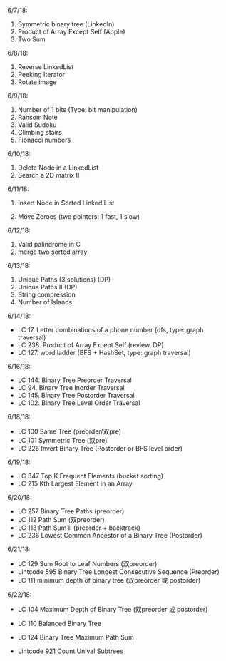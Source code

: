 6/7/18:

1. Symmetric binary tree \(LinkedIn\)
2. Product of Array Except Self \(Apple\)
3. Two Sum

6/8/18:

1. Reverse LinkedList
2. Peeking Iterator
3. Rotate image

6/9/18:

1. Number of 1 bits \(Type: bit manipulation\)
2. Ransom Note
3. Valid Sudoku
4. Climbing stairs
5. Fibnacci numbers

6/10/18:

1. Delete Node in a LinkedList
2. Search a 2D matrix II

6/11/18:

1. Insert Node in Sorted Linked List

2. Move Zeroes \(two pointers: 1 fast, 1 slow\)

6/12/18:

1. Valid palindrome in C
2. merge two sorted array

6/13/18:

1. Unique Paths \(3 solutions\) \(DP\)
2. Unique Paths II \(DP\)
3. String compression
4. Number of Islands

6/14/18:

* LC 17. Letter combinations of a phone number \(dfs, type: graph traversal\)
* LC 238. Product of Array Except Self \(review, DP\)
* LC 127. word ladder \(BFS + HashSet, type: graph traversal\)

6/16/18:

* LC 144. Binary Tree Preorder Traversal
* LC 94. Binary Tree Inorder Traversal
* LC 145. Binary Tree Postorder Traversal
* LC 102. Binary Tree Level Order Traversal

6/18/18:

* LC 100 Same Tree \(preorder/双pre\)
* LC 101 Symmetric Tree \(双pre\)
* LC 226 Invert Binary Tree \(Postorder or BFS level order\)

6/19/18:

* LC 347 Top K Frequent Elements \(bucket sorting\)
* LC 215 Kth Largest Element in an Array

6/20/18:

* LC 257 Binary Tree Paths \(preorder\)
* LC 112 Path Sum \(双preorder\)
* LC 113 Path Sum II \(preorder + backtrack\)
* LC 236 Lowest Common Ancestor of a Binary Tree  \(Postorder\)

6/21/18:

* LC 129 Sum Root to Leaf Numbers \(双preorder\)
* Lintcode 595 Binary Tree Longest Consecutive Sequence \(Preorder\)
* LC 111 minimum depth of binary tree \(双preorder 或 postorder\)

6/22/18:

* LC 104 Maximum Depth of Binary Tree \(双preorder 或 postorder\)
* LC 110 Balanced Binary Tree
* LC 124 Binary Tree Maximum Path Sum

* Lintcode 921 Count Unival Subtrees





